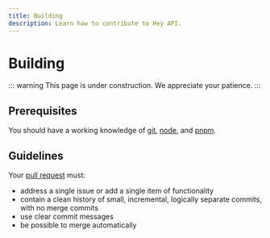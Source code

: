 ```yaml
---
title: Building
description: Learn how to contribute to Hey API.
---
```


# Building

::: warning
This page is under construction. We appreciate your patience.
:::

## Prerequisites

You should have a working knowledge of [git](https://git-scm.com), [node](https://nodejs.org/en), and [pnpm](https://pnpm.io).

## Guidelines

Your [pull request](https://help.github.com/articles/using-pull-requests) must:

- address a single issue or add a single item of functionality
- contain a clean history of small, incremental, logically separate commits, with no merge commits
- use clear commit messages
- be possible to merge automatically
